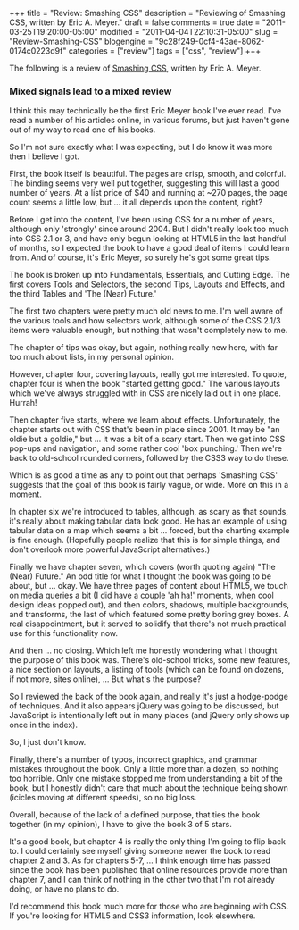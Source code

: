 +++
title = "Review: Smashing CSS"
description = "Reviewing of Smashing CSS, written by Eric A. Meyer."
draft = false
comments = true
date = "2011-03-25T19:20:00-05:00"
modified = "2011-04-04T22:10:31-05:00"
slug = "Review-Smashing-CSS"
blogengine = "9c28f249-0cf4-43ae-8062-0174c0223d9f"
categories = ["review"]
tags = ["css", "review"]
+++

<div class="note">
<p>The following is a review of <a rel="external" href="http://www.amazon.com/gp/product/047068416X?tag=strivinglifen-20">Smashing CSS</a>, written by Eric A. Meyer.</p>
</div>
<h3>Mixed signals lead to a mixed review</h3>
<p>I think this may technically be the first Eric Meyer book I've ever read. I've read a number of his articles online, in various forums, but just haven't gone out of my way to read one of his books.</p>
<p>So I'm not sure exactly what I was expecting, but I do know it was more then I believe I got.</p>
<p>First, the book itself is beautiful. The pages are crisp, smooth, and colorful. The binding seems very well put together, suggesting this will last a good number of years. At a list price of $40 and running at ~270 pages, the page count seems a little low, but ... it all depends upon the content, right?</p>
<p>Before I get into the content, I've been using CSS for a number of years, although only 'strongly' since around 2004. But I didn't really look too much into CSS 2.1 or 3, and have only begun looking at HTML5 in the last handful of months, so I expected the book to have a good deal of items I could learn from. And of course, it's Eric Meyer, so surely he's got some great tips.</p>
<p>The book is broken up into Fundamentals, Essentials, and Cutting Edge. The first covers Tools and Selectors, the second Tips, Layouts and Effects, and the third Tables and 'The (Near) Future.'</p>
<p>The first two chapters were pretty much old news to me. I'm well aware of the various tools and how selectors work, although some of the CSS 2.1/3 items were valuable enough, but nothing that wasn't completely new to me.</p>
<p>The chapter of tips was okay, but again, nothing really new here, with far too much about lists, in my personal opinion.</p>
<p>However, chapter four, covering layouts, really got me interested. To quote, chapter four is when the book "started getting good." The various layouts which we've always struggled with in CSS are nicely laid out in one place. Hurrah!</p>
<p>Then chapter five starts, where we learn about effects. Unfortunately, the chapter starts out with CSS that's been in place since 2001. It may be "an oldie but a goldie," but ... it was a bit of a scary start. Then we get into CSS pop-ups and navigation, and some rather cool 'box punching.' Then we're back to old-school rounded corners, followed by the CSS3 way to do these.</p>
<p>Which is as good a time as any to point out that perhaps 'Smashing CSS' suggests that the goal of this book is fairly vague, or wide. More on this in a moment.</p>
<p>In chapter six we're introduced to tables, although, as scary as that sounds, it's really about making tabular data look good. He has an example of using tabular data on a map which seems a bit ... forced, but the charting example is fine enough. (Hopefully people realize that this is for simple things, and don't overlook more powerful JavaScript alternatives.)</p>
<p>Finally we have chapter seven, which covers (worth quoting again) "The (Near) Future." An odd title for what I thought the book was going to be about, but ... okay. We have three pages of content about HTML5, we touch on media queries a bit (I did have a couple 'ah ha!' moments, when cool design ideas popped out), and then colors, shadows, multiple backgrounds, and transforms, the last of which featured some pretty boring grey boxes. A real disappointment, but it served to solidify that there's not much practical use for this functionality now.</p>
<p>And then ... no closing. Which left me honestly wondering what I thought the purpose of this book was. There's old-school tricks, some new features, a nice section on layouts, a listing of tools (which can be found on dozens, if not more, sites online), ... But what's the purpose?</p>
<p>So I reviewed the back of the book again, and really it's just a hodge-podge of techniques. And it also appears jQuery was going to be discussed, but JavaScript is intentionally left out in many places (and jQuery only shows up once in the index).</p>
<p>So, I just don't know.</p>
<p>Finally, there's a number of typos, incorrect graphics, and grammar mistakes throughout the book. Only a little more than a dozen, so nothing too horrible. Only one mistake stopped me from understanding a bit of the book, but I honestly didn't care that much about the technique being shown (icicles moving at different speeds), so no big loss.</p>
<p>Overall, because of the lack of a defined purpose, that ties the book together (in my opinion), I have to give the book 3 of 5 stars.</p>
<p>It's a good book, but chapter 4 is really the only thing I'm going to flip back to. I could certainly see myself giving someone newer the book to read chapter 2 and 3. As for chapters 5-7, ... I think enough time has passed since the book has been published that online resources provide more than chapter 7, and I can think of nothing in the other two that I'm not already doing, or have no plans to do.</p>
<p>I'd recommend this book much more for those who are beginning with CSS. If you're looking for HTML5 and CSS3 information, look elsewhere.</p>
<p>&nbsp;</p>
